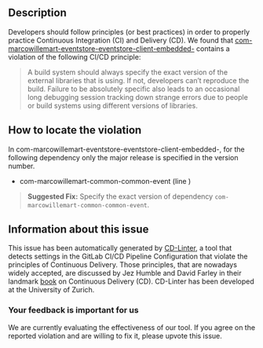 
## Description
Developers should follow principles (or best practices) in order to properly practice Continuous Integration (CI) and Delivery (CD).
We found that [com-marcowillemart-eventstore-eventstore-client-embedded-](https://gitlab.com/mwillema/eventstore/blob/master/.gitlab-ci.yml) contains a violation of the following CI/CD principle:

> A build system should always specify the exact version of the external libraries that is using.
If not, developers can’t reproduce the build. Failure to be absolutely specific also leads to an occasional long debugging session tracking down strange errors due to people or build systems using different versions of libraries.

## How to locate the violation

In com-marcowillemart-eventstore-eventstore-client-embedded-, for the following dependency only the major release is specified in the version number.

* com-marcowillemart-common-common-event (line )

> **Suggested Fix:** Specify the exact version of dependency `com-marcowillemart-common-common-event`.

## Information about this issue

This issue has been automatically generated by [CD-Linter](https://gitlab.com/Jancso/configuration-analytics), a tool that detects settings in the GitLab CI/CD Pipeline Configuration that violate the principles of Continuous Delivery. Those principles, that are nowadays widely accepted, are discussed by Jez Humble and David Farley in their landmark [book](https://www.oreilly.com/library/view/continuous-delivery-reliable/9780321670250/) on Continuous Delivery (CD). CD-Linter has been developed at the University of Zurich.

### Your feedback is important for us
We are currently evaluating the effectiveness of our tool. If you agree on the reported violation and are willing to fix it, please upvote this issue.